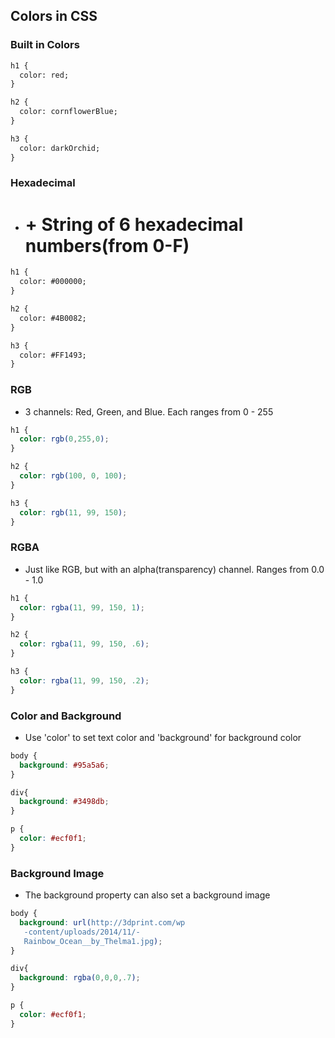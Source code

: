 ## Colors in CSS ##

### Built in Colors ###

```html
h1 {
  color: red;
}

h2 {
  color: cornflowerBlue;
}

h3 {
  color: darkOrchid;
}
```
### Hexadecimal ###

* # + String of 6 hexadecimal numbers(from 0-F)

```html
h1 {
  color: #000000;
}

h2 {
  color: #4B0082;
}

h3 {
  color: #FF1493;
}
```

### RGB ###

* 3 channels: Red, Green, and Blue.  Each ranges from 0 - 255

```css
h1 {
  color: rgb(0,255,0);
}

h2 {
  color: rgb(100, 0, 100);
}

h3 {
  color: rgb(11, 99, 150);
}
```

### RGBA ###
* Just like RGB, but with an alpha(transparency) channel.  Ranges from 0.0 - 1.0

```css
h1 {
  color: rgba(11, 99, 150, 1);
}

h2 {
  color: rgba(11, 99, 150, .6);
}

h3 {
  color: rgba(11, 99, 150, .2);
}
```
### Color and Background ###

* Use 'color' to set text color and 'background' for background color

```css
body {
  background: #95a5a6;
}

div{
  background: #3498db;
}

p {
  color: #ecf0f1;
}
```
### Background Image ###
* The background property can also set a background image

```css
body {
  background: url(http://3dprint.com/wp
   -content/uploads/2014/11/-
   Rainbow_Ocean__by_Thelma1.jpg);
}

div{
  background: rgba(0,0,0,.7);
}

p {
  color: #ecf0f1;
}
```